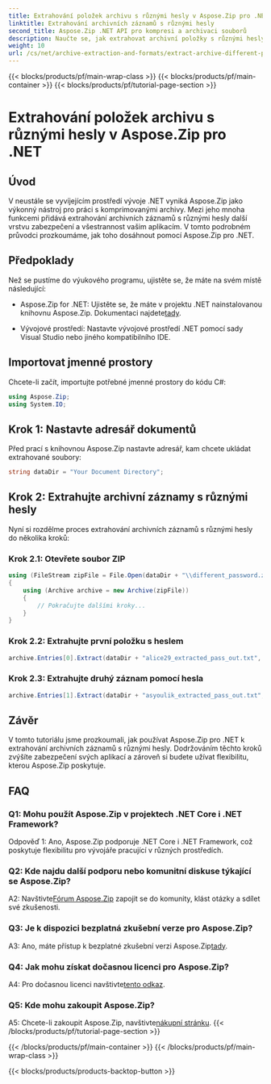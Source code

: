 ```yaml
---
title: Extrahování položek archivu s různými hesly v Aspose.Zip pro .NET
linktitle: Extrahování archivních záznamů s různými hesly
second_title: Aspose.Zip .NET API pro kompresi a archivaci souborů
description: Naučte se, jak extrahovat archivní položky s různými hesly v Aspose.Zip pro .NET. Zvyšte bezpečnost a flexibilitu ve svých aplikacích.
weight: 10
url: /cs/net/archive-extraction-and-formats/extract-archive-different-passwords/
---
```


{{< blocks/products/pf/main-wrap-class >}}
{{< blocks/products/pf/main-container >}}
{{< blocks/products/pf/tutorial-page-section >}}

# Extrahování položek archivu s různými hesly v Aspose.Zip pro .NET

## Úvod

V neustále se vyvíjejícím prostředí vývoje .NET vyniká Aspose.Zip jako výkonný nástroj pro práci s komprimovanými archivy. Mezi jeho mnoha funkcemi přidává extrahování archivních záznamů s různými hesly další vrstvu zabezpečení a všestrannost vašim aplikacím. V tomto podrobném průvodci prozkoumáme, jak toho dosáhnout pomocí Aspose.Zip pro .NET.

## Předpoklady

Než se pustíme do výukového programu, ujistěte se, že máte na svém místě následující:

-  Aspose.Zip for .NET: Ujistěte se, že máte v projektu .NET nainstalovanou knihovnu Aspose.Zip. Dokumentaci najdete[tady](https://reference.aspose.com/zip/net/).

- Vývojové prostředí: Nastavte vývojové prostředí .NET pomocí sady Visual Studio nebo jiného kompatibilního IDE.

## Importovat jmenné prostory

Chcete-li začít, importujte potřebné jmenné prostory do kódu C#:

```csharp
using Aspose.Zip;
using System.IO;
```

## Krok 1: Nastavte adresář dokumentů

Před prací s knihovnou Aspose.Zip nastavte adresář, kam chcete ukládat extrahované soubory:

```csharp
string dataDir = "Your Document Directory";
```

## Krok 2: Extrahujte archivní záznamy s různými hesly

Nyní si rozdělme proces extrahování archivních záznamů s různými hesly do několika kroků:

### Krok 2.1: Otevřete soubor ZIP

```csharp
using (FileStream zipFile = File.Open(dataDir + "\\different_password.zip", FileMode.Open))
{
    using (Archive archive = new Archive(zipFile))
    {
        // Pokračujte dalšími kroky...
    }
}
```

### Krok 2.2: Extrahujte první položku s heslem

```csharp
archive.Entries[0].Extract(dataDir + "alice29_extracted_pass_out.txt", "first_pass");
```

### Krok 2.3: Extrahujte druhý záznam pomocí hesla

```csharp
archive.Entries[1].Extract(dataDir + "asyoulik_extracted_pass_out.txt", "second_pass");
```

## Závěr

V tomto tutoriálu jsme prozkoumali, jak používat Aspose.Zip pro .NET k extrahování archivních záznamů s různými hesly. Dodržováním těchto kroků zvýšíte zabezpečení svých aplikací a zároveň si budete užívat flexibilitu, kterou Aspose.Zip poskytuje.

## FAQ

### Q1: Mohu použít Aspose.Zip v projektech .NET Core i .NET Framework?

Odpověď 1: Ano, Aspose.Zip podporuje .NET Core i .NET Framework, což poskytuje flexibilitu pro vývojáře pracující v různých prostředích.

### Q2: Kde najdu další podporu nebo komunitní diskuse týkající se Aspose.Zip?

 A2: Navštivte[Fórum Aspose.Zip](https://forum.aspose.com/c/zip/37) zapojit se do komunity, klást otázky a sdílet své zkušenosti.

### Q3: Je k dispozici bezplatná zkušební verze pro Aspose.Zip?

 A3: Ano, máte přístup k bezplatné zkušební verzi Aspose.Zip[tady](https://releases.aspose.com/).

### Q4: Jak mohu získat dočasnou licenci pro Aspose.Zip?

 A4: Pro dočasnou licenci navštivte[tento odkaz](https://purchase.aspose.com/temporary-license/).

### Q5: Kde mohu zakoupit Aspose.Zip?

 A5: Chcete-li zakoupit Aspose.Zip, navštivte[nákupní stránku](https://purchase.aspose.com/buy).
{{< /blocks/products/pf/tutorial-page-section >}}

{{< /blocks/products/pf/main-container >}}
{{< /blocks/products/pf/main-wrap-class >}}

{{< blocks/products/products-backtop-button >}}
